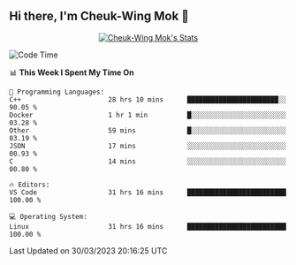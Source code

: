 ## Hi there, I'm Cheuk-Wing Mok 👋

<!--
**mozro0327/mozro0327** is a ✨ _special_ ✨ repository because its `README.md` (this file) appears on your GitHub profile.

Here are some ideas to get you started:

- 🔭 I’m currently working on ...
- 🌱 I’m currently learning ...
- 👯 I’m looking to collaborate on ...
- 🤔 I’m looking for help with ...
- 💬 Ask me about ...
- 📫 How to reach me: ...
- 😄 Pronouns: ...
- ⚡ Fun fact: ...
-->

<p align="center">
  <a href="https://github.com/mozro0327" class="rich-diff-level-one">
    <img src="https://github-readme-stats.vercel.app/api?username=mozro0327&title_color=333&text_color=777" alt="Cheuk-Wing Mok's Stats" >
    <!-- &hide=issues
    <img src="https://github-readme-stats.vercel.app/api?username=mozro0327&hide=issues&title_color=333&text_color=777" alt="Cheuk-Wing Mok's Stats" >
    -->
  </a>
</p>

<!--START_SECTION:waka-->
![Code Time](http://img.shields.io/badge/Code%20Time-1%2C346%20hrs%2014%20mins-blue)

📊 **This Week I Spent My Time On** 

```text
💬 Programming Languages: 
C++                      28 hrs 10 mins      ███████████████████████░░   90.05 % 
Docker                   1 hr 1 min          █░░░░░░░░░░░░░░░░░░░░░░░░   03.28 % 
Other                    59 mins             █░░░░░░░░░░░░░░░░░░░░░░░░   03.19 % 
JSON                     17 mins             ░░░░░░░░░░░░░░░░░░░░░░░░░   00.93 % 
C                        14 mins             ░░░░░░░░░░░░░░░░░░░░░░░░░   00.80 % 

🔥 Editors: 
VS Code                  31 hrs 16 mins      █████████████████████████   100.00 % 

💻 Operating System: 
Linux                    31 hrs 16 mins      █████████████████████████   100.00 % 
```


 Last Updated on 30/03/2023 20:16:25 UTC
<!--END_SECTION:waka-->
